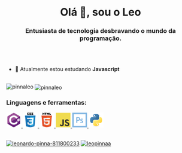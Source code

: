 <h1 align="center">Olá 👋, sou o Leo</h1>
<h3 align="center">Entusiasta de tecnologia desbravando o mundo da programação.</h3>

<br></br>
- 🌱 Atualmente estou estudando **Javascript**


<h2></h2>
<p><img align="left" src="https://github-readme-stats.vercel.app/api/top-langs?username=pinnaleo&theme=ocean_dark&show_icons=true&locale=en&layout=compact" alt="pinnaleo" /></p>

<p>&nbsp;<img align="center" src="https://github-readme-stats.vercel.app/api?username=pinnaleo&theme=ocean_dark&show_icons=true&locale=en" alt="pinnaleo" /></p>


<h3 align="left">Linguagens e ferramentas:</h3>
<p align="left"> <a href="https://www.w3schools.com/cs/" target="_blank" rel="noreferrer"> <img src="https://raw.githubusercontent.com/devicons/devicon/master/icons/csharp/csharp-original.svg" alt="csharp" width="40" height="40"/> </a> <a href="https://www.w3schools.com/css/" target="_blank" rel="noreferrer"> <img src="https://raw.githubusercontent.com/devicons/devicon/master/icons/css3/css3-original-wordmark.svg" alt="css3" width="40" height="40"/> </a> <a href="https://www.w3.org/html/" target="_blank" rel="noreferrer"> <img src="https://raw.githubusercontent.com/devicons/devicon/master/icons/html5/html5-original-wordmark.svg" alt="html5" width="40" height="40"/> </a> <a href="https://developer.mozilla.org/en-US/docs/Web/JavaScript" target="_blank" rel="noreferrer"> <img src="https://raw.githubusercontent.com/devicons/devicon/master/icons/javascript/javascript-original.svg" alt="javascript" width="40" height="40"/> </a> <a href="https://www.photoshop.com/en" target="_blank" rel="noreferrer"> <img src="https://raw.githubusercontent.com/devicons/devicon/master/icons/photoshop/photoshop-line.svg" alt="photoshop" width="40" height="40"/> </a> <a href="https://www.python.org" target="_blank" rel="noreferrer"> <img src="https://raw.githubusercontent.com/devicons/devicon/master/icons/python/python-original.svg" alt="python" width="40" height="40"/> </a> </p>

<h2></h2>


<p align="left">
<a href="https://linkedin.com/in/leonardo-pinna-811800233" target="blank"><img align="center" src="https://raw.githubusercontent.com/rahuldkjain/github-profile-readme-generator/master/src/images/icons/Social/linked-in-alt.svg" alt="leonardo-pinna-811800233" height="30" width="40" /></a>
<a href="https://instagram.com/leopinnaa" target="blank"><img align="center" src="https://raw.githubusercontent.com/rahuldkjain/github-profile-readme-generator/master/src/images/icons/Social/instagram.svg" alt="leopinnaa" height="30" width="40" /></a>
</p>





